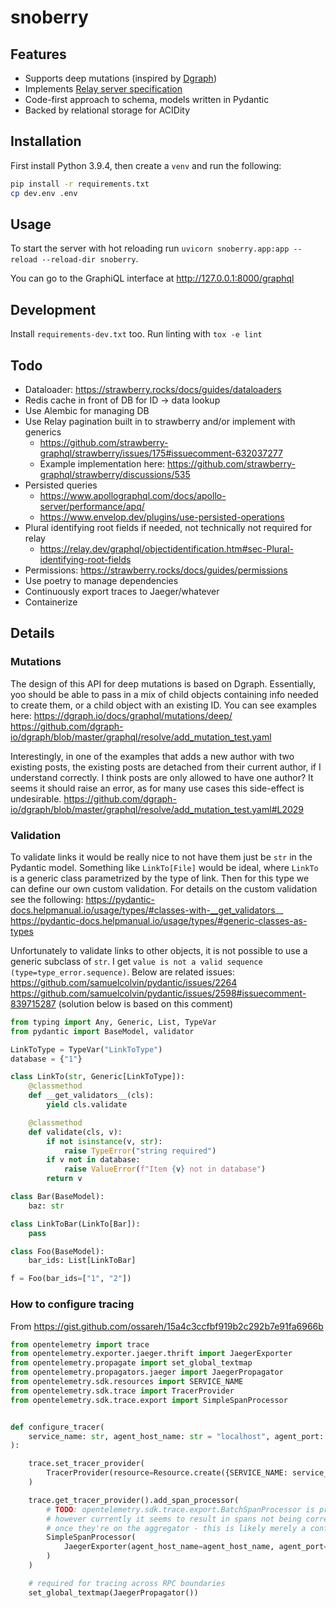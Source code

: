 # snoberry

## Features
* Supports deep mutations (inspired by [Dgraph](https://dgraph.io/docs/graphql/mutations/deep/))
* Implements [Relay server specification](https://relay.dev/docs/guides/graphql-server-specification/)
* Code-first approach to schema, models written in Pydantic
* Backed by relational storage for ACIDity

## Installation

First install Python 3.9.4, then create a `venv` and run the following:

```bash
pip install -r requirements.txt
cp dev.env .env
```

## Usage

To start the server with hot reloading run `uvicorn snoberry.app:app --reload --reload-dir snoberry`.

You can go to the GraphiQL interface at http://127.0.0.1:8000/graphql

## Development

Install `requirements-dev.txt` too. Run linting with `tox -e lint`

## Todo

* Dataloader: https://strawberry.rocks/docs/guides/dataloaders
* Redis cache in front of DB for ID -> data lookup
* Use Alembic for managing DB
* Use Relay pagination built in to strawberry and/or implement with generics
  * https://github.com/strawberry-graphql/strawberry/issues/175#issuecomment-632037277
  * Example implementation here: https://github.com/strawberry-graphql/strawberry/discussions/535
* Persisted queries
  * https://www.apollographql.com/docs/apollo-server/performance/apq/
  * https://www.envelop.dev/plugins/use-persisted-operations
* Plural identifying root fields if needed, not technically not required for relay
  * https://relay.dev/graphql/objectidentification.htm#sec-Plural-identifying-root-fields
* Permissions: https://strawberry.rocks/docs/guides/permissions
* Use poetry to manage dependencies
* Continuously export traces to Jaeger/whatever
* Containerize

## Details

### Mutations

The design of this API for deep mutations is based on Dgraph. Essentially, yoo should be able to pass in a mix of child objects containing info needed to create them, or a child object with an existing ID. You can see examples here:
https://dgraph.io/docs/graphql/mutations/deep/
https://github.com/dgraph-io/dgraph/blob/master/graphql/resolve/add_mutation_test.yaml

Interestingly, in one of the examples that adds a new author with two existing posts, the existing posts are detached from their current author, if I understand correctly. I think posts are only allowed to have one author? It seems it should raise an error, as for many use cases this side-effect is undesirable.
https://github.com/dgraph-io/dgraph/blob/master/graphql/resolve/add_mutation_test.yaml#L2029

### Validation

To validate links it would be really nice to not have them just be `str` in the Pydantic model. Something like `LinkTo[File]` would be ideal, where `LinkTo` is a generic class parametrized by the type of link. Then for this type we can define our own custom validation. For details on the custom validation see the following:
https://pydantic-docs.helpmanual.io/usage/types/#classes-with-__get_validators__
https://pydantic-docs.helpmanual.io/usage/types/#generic-classes-as-types

Unfortunately to validate links to other objects, it is not possible to use a generic subclass of `str`. I get `value is not a valid sequence (type=type_error.sequence)`. Below are related issues:
https://github.com/samuelcolvin/pydantic/issues/2264
https://github.com/samuelcolvin/pydantic/issues/2598#issuecomment-839715287 (solution below is based on this comment)

```python
from typing import Any, Generic, List, TypeVar
from pydantic import BaseModel, validator

LinkToType = TypeVar("LinkToType")
database = {"1"}

class LinkTo(str, Generic[LinkToType]):
    @classmethod
    def __get_validators__(cls):
        yield cls.validate

    @classmethod
    def validate(cls, v):
        if not isinstance(v, str):
            raise TypeError("string required")
        if v not in database:
            raise ValueError(f"Item {v} not in database")
        return v

class Bar(BaseModel):
    baz: str

class LinkToBar(LinkTo[Bar]):
    pass

class Foo(BaseModel):
    bar_ids: List[LinkToBar]

f = Foo(bar_ids=["1", "2"])
```

### How to configure tracing

From https://gist.github.com/ossareh/15a4c3ccfbf919b2c292b7e91fa6966b

```python
from opentelemetry import trace
from opentelemetry.exporter.jaeger.thrift import JaegerExporter
from opentelemetry.propagate import set_global_textmap
from opentelemetry.propagators.jaeger import JaegerPropagator
from opentelemetry.sdk.resources import SERVICE_NAME
from opentelemetry.sdk.trace import TracerProvider
from opentelemetry.sdk.trace.export import SimpleSpanProcessor


def configure_tracer(
    service_name: str, agent_host_name: str = "localhost", agent_port: int = 6831
):

    trace.set_tracer_provider(
        TracerProvider(resource=Resource.create({SERVICE_NAME: service_name}))
    )

    trace.get_tracer_provider().add_span_processor(
        # TODO: opentelemetry.sdk.trace.export.BatchSpanProcessor is preferable here
        # however currently it seems to result in spans not being correctly stitched together
        # once they're on the aggregator - this is likely merely a configuration issue
        SimpleSpanProcessor(
            JaegerExporter(agent_host_name=agent_host_name, agent_port=agent_port)
        )
    )

    # required for tracing across RPC boundaries
    set_global_textmap(JaegerPropagator())
```

